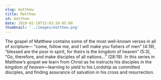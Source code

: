 ```yaml
---
slug: matthew
title: Matthew
id: matthew
date: 2019-02-10T15:03:20-05:00
thumbnail: '../images/matthew.png'
---
```


The gospel of Matthew contains some of the most well-known verses in all of scripture— “come, follow me, and I will make you fishers of men” (4:19), “blessed are the poor in spirit, for theirs is the kingdom of heaven” (5:3), “Go, therefore, and make disciples of all nations…” (28:19). In this series in Matthew’s gospel we learn from Christ as he instructs his disciples in the _kingdom of heaven_—learning to yield to his Lordship as committed disciples, and finding assurance of salvation in his cross and resurrection.
